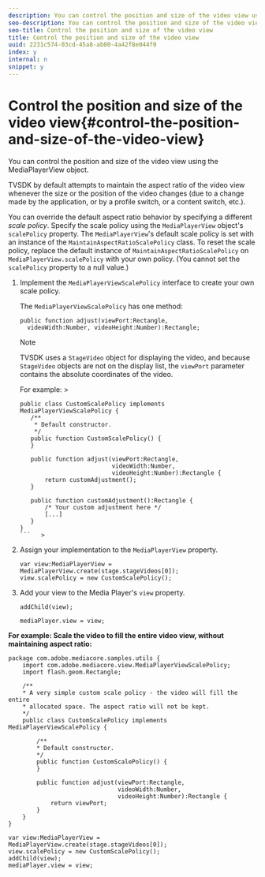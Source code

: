 ```yaml
---
description: You can control the position and size of the video view using the MediaPlayerView object.
seo-description: You can control the position and size of the video view using the MediaPlayerView object.
seo-title: Control the position and size of the video view
title: Control the position and size of the video view
uuid: 2231c574-03cd-45a8-ab00-4a42f8e044f0
index: y
internal: n
snippet: y
---
```


# Control the position and size of the video view{#control-the-position-and-size-of-the-video-view}

You can control the position and size of the video view using the MediaPlayerView object.

TVSDK by default attempts to maintain the aspect ratio of the video view whenever the size or the position of the video changes (due to a change made by the application, or by a profile switch, or a content switch, etc.).

You can override the default aspect ratio behavior by specifying a different *scale policy*. Specify the scale policy using the `MediaPlayerView` object's `scalePolicy` property. The `MediaPlayerView`'s default scale policy is set with an instance of the `MaintainAspectRatioScalePolicy` class. To reset the scale policy, replace the default instance of `MaintainAspectRatioScalePolicy` on `MediaPlayerView.scalePolicy` with your own policy. (You cannot set the `scalePolicy` property to a null value.) 

1. Implement the `MediaPlayerViewScalePolicy` interface to create your own scale policy.

   The `MediaPlayerViewScalePolicy` has one method: 

   ```
   public function adjust(viewPort:Rectangle, 
     videoWidth:Number, videoHeight:Number):Rectangle;
   ```

   >[!NOTE]
   >
   >TVSDK uses a `StageVideo` object for displaying the video, and because `StageVideo` objects are not on the display list, the `viewPort` parameter contains the absolute coordinates of the video. 
   >
   >
   >For example:    >
   >
   >```   >
   >public class CustomScalePolicy implements MediaPlayerViewScalePolicy { 
   >    /** 
   >     * Default constructor. 
   >     */ 
   >    public function CustomScalePolicy() { 
   >    } 
   > 
   >    public function adjust(viewPort:Rectangle,  
   >                           videoWidth:Number,  
   >                           videoHeight:Number):Rectangle { 
   >        return customAdjustment(); 
   >    } 
   > 
   >    public function customAdjustment():Rectangle { 
   >        /* Your custom adjustment here */ 
   >        [...] 
   >    } 
   >}
   >```   >
   >

1. Assign your implementation to the `MediaPlayerView` property.

   ```
   var view:MediaPlayerView = MediaPlayerView.create(stage.stageVideos[0]); 
   view.scalePolicy = new CustomScalePolicy();
   ```

1. Add your view to the Media Player's `view` property.

   ```
   addChild(view); 
    
   mediaPlayer.view = view;
   ```

<a id="example_7B08ECCDA17B4DD191FC672BD1F4C850"></a>

**For example: Scale the video to fill the entire video view, without maintaining aspect ratio:** 

```
package com.adobe.mediacore.samples.utils { 
    import com.adobe.mediacore.view.MediaPlayerViewScalePolicy; 
    import flash.geom.Rectangle; 
 
    /** 
    * A very simple custom scale policy - the video will fill the entire 
    * allocated space. The aspect ratio will not be kept. 
    */ 
    public class CustomScalePolicy implements MediaPlayerViewScalePolicy { 
 
        /** 
        * Default constructor. 
        */ 
        public function CustomScalePolicy() { 
        } 
 
        public function adjust(viewPort:Rectangle, 
                               videoWidth:Number,  
                               videoHeight:Number):Rectangle { 
            return viewPort; 
        } 
    } 
} 
 
var view:MediaPlayerView = MediaPlayerView.create(stage.stageVideos[0]); 
view.scalePolicy = new CustomScalePolicy(); 
addChild(view); 
mediaPlayer.view = view;
```


